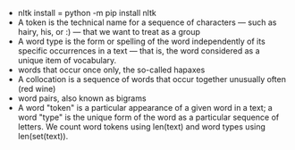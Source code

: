 - nltk install = python -m pip install nltk
- A token is the technical name for a sequence of characters — such as hairy, his, or :) — that we want to treat as a group
- A word type is the form or spelling of the word independently of its specific occurrences in a text — that is, the word considered as a unique item of vocabulary.
- words that occur once only, the so-called hapaxes
- A collocation is a sequence of words that occur together unusually often (red wine)
- word pairs, also known as bigrams
- A word "token" is a particular appearance of a given word in a text; a word "type" is the unique form of the word as a particular sequence of letters. We count word tokens using len(text) and word types using len(set(text)).
